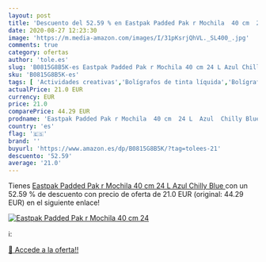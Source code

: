 ```yaml
---
layout: post
title: 'Descuento del 52.59 % en Eastpak Padded Pak r Mochila  40 cm  24 '
date: 2020-08-27 12:23:30
image: 'https://m.media-amazon.com/images/I/31pKsrjQhVL._SL400_.jpg'
comments: true
category: ofertas
author: 'tole.es'
slug: 'B0815G8B5K-es Eastpak Padded Pak r Mochila 40 cm 24 L Azul Chilly Blue'
sku: 'B0815G8B5K-es'
tags: [ 'Actividades creativas','Bolígrafos de tinta líquida','Bolígrafos y recambios','Bolígrafos, lápices y útiles de escritura','Juguetes','Juguetes y juegos','Material de educación infantil','Material de escritura y dibujo para niños','Material escolar y educativo','Mosaicos para niños','Oficina y papelería','Pinturas','Rotuladores de colores para niños','Témperas y pinturas para murales','mochila', ]
actualPrice: 21.0 EUR
currency: EUR
price: 21.0
comparePrice: 44.29 EUR
prodname: 'Eastpak Padded Pak r Mochila  40 cm  24 L  Azul  Chilly Blue '
country: 'es'
flag: '🇪🇸'
brand: ''
buyurl: 'https://www.amazon.es/dp/B0815G8B5K/?tag=tolees-21'
descuento: '52.59'
average: '21.0'
---
```


Tienes [Eastpak Padded Pak r Mochila  40 cm  24 L  Azul  Chilly Blue ](https://www.amazon.es/dp/B0815G8B5K/?tag=tolees-21) con un 52.59 % de descuento con precio de oferta de 21.0 EUR (original: 44.29 EUR) en el siguiente enlace!

[![Eastpak Padded Pak r Mochila  40 cm  24 ](https://m.media-amazon.com/images/I/31pKsrjQhVL._SL400_.jpg)](https://www.amazon.es/dp/B0815G8B5K/?tag=tolees-21)

ℹ️:


[🛒 Accede a la oferta!!](https://www.amazon.es/dp/B0815G8B5K/?tag=tolees-21)
